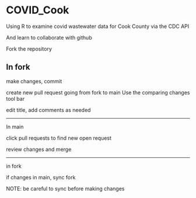 COVID_Cook
=============
Using R to examine covid wastewater data for Cook County via the CDC API

And learn to collaborate with github

Fork the repository


In fork
----


make changes, commit

create new pull request going from fork to main Use the comparing changes tool bar

edit title, add comments as needed

----

In main

click pull requests to find new open request

review changes and merge


---- 

in fork

if changes in main, sync fork

NOTE: be careful to sync before making changes

